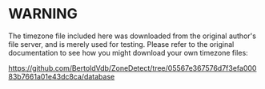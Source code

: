 # WARNING

The timezone file included here was downloaded from the original author's 
file server, and is merely used for testing. Please refer to the original
documentation to see how you might download your own timezone files:

https://github.com/BertoldVdb/ZoneDetect/tree/05567e367576d7f3efa00083b7661a01e43dc8ca/database
